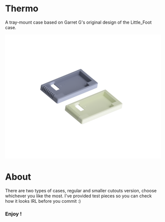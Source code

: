 # Thermo
A tray-mount case based on Garret G's original design of the Little_Foot case.

![](./img/Thermo-isometric.png)

# About
There are two types of cases, regular and smaller cutouts version, choose whichever you like the most. I've provided test pieces so you can check how it looks IRL before you commit :)

### Enjoy !

